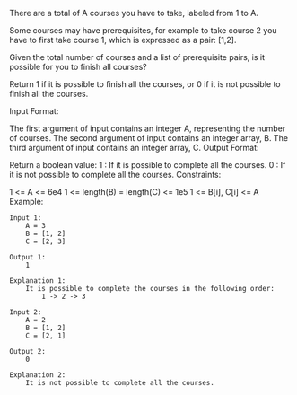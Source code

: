 There are a total of A courses you have to take, labeled from 1 to A.

Some courses may have prerequisites, for example to take course 2 you have to first take course 1, which is expressed as a pair: [1,2].

Given the total number of courses and a list of prerequisite pairs, is it possible for you to finish all courses?

Return 1 if it is possible to finish all the courses, or 0 if it is not possible to finish all the courses.

Input Format:

The first argument of input contains an integer A, representing the number of courses.
The second argument of input contains an integer array, B.
The third argument of input contains an integer array, C.
Output Format:

Return a boolean value:
    1 : If it is possible to complete all the courses.
    0 : If it is not possible to complete all the courses.
Constraints:

1 <= A <= 6e4
1 <= length(B) = length(C) <= 1e5
1 <= B[i], C[i] <= A
Example:
```
Input 1:
    A = 3
    B = [1, 2]
    C = [2, 3]

Output 1:
    1

Explanation 1:
    It is possible to complete the courses in the following order:
        1 -> 2 -> 3

Input 2:
    A = 2
    B = [1, 2]
    C = [2, 1]
 
Output 2:
    0

Explanation 2:
    It is not possible to complete all the courses.
   
